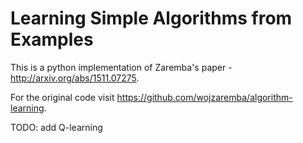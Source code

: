 Learning Simple Algorithms from Examples
========================================

This is a python implementation of Zaremba's paper - http://arxiv.org/abs/1511.07275. 

For the original code visit https://github.com/wojzaremba/algorithm-learning.

TODO: add Q-learning
